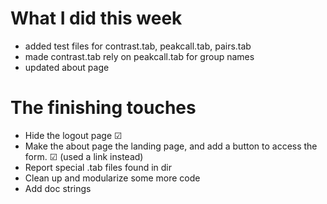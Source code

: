 # What I did this week
- added test files for contrast.tab, peakcall.tab, pairs.tab
- made contrast.tab rely on peakcall.tab for group names
- updated about page

# The finishing touches
- Hide the logout page ☑
- Make the about page the landing page, and add a button to access the form. ☑ (used a link instead)
- Report special .tab files found in dir
- Clean up and modularize some more code
- Add doc strings